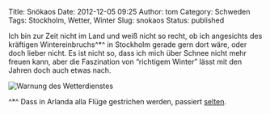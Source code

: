Title: Snökaos
Date: 2012-12-05 09:25
Author: tom
Category: Schweden
Tags: Stockholm, Wetter, Winter
Slug: snokaos
Status: published

Ich bin zur Zeit nicht im Land und weiß nicht so recht, ob ich
angesichts des kräftigen Wintereinbruchs^\*^ in Stockholm gerade gern
dort wäre, oder doch lieber nicht. Es ist nicht so, dass ich mich über
Schnee nicht mehr freuen kann, aber die Faszination von “richtigem
Winter” lässt mit den Jahren doch auch etwas nach.

![Warnung des
Wetterdienstes](/pic/smhisnokaosdec12.png "Warnung des Wetterdienstes")

^\*^ Dass in Arlanda alla Flüge gestrichen werden, passiert
[selten](http://www.spiegel.de/panorama/gesellschaft/flughafenchaos-der-norden-raeumt-besser-a-735963-5.html).

